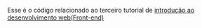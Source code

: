 Esse é o código relacionado ao terceiro tutorial de [introdução ao desenvolvimento web(Front-end)](https://dev.to/carmichaelf/introducao-ao-desenvolvimento-webfront-end-css-461p)
